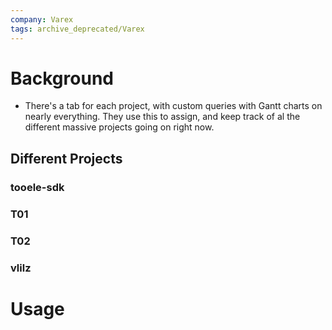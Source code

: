 ```yaml
---
company: Varex
tags: archive_deprecated/Varex
---
```

# Background
- There's a tab for each project, with custom queries with Gantt charts on nearly everything. They use this to assign, and keep track of al the different massive projects going on right now. 


## Different Projects
### tooele-sdk
### T01
### T02
### vlilz
# Usage